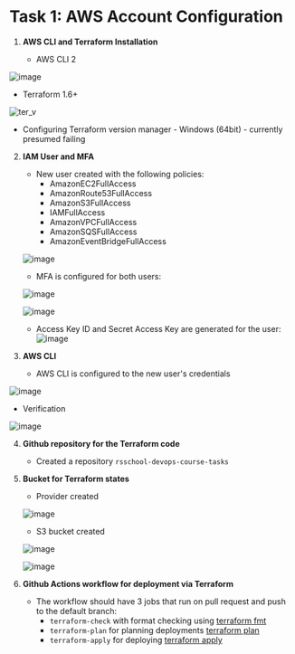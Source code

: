 # Task 1: AWS Account Configuration

1. **AWS CLI and Terraform Installation**

   - AWS CLI 2
     
![image](https://github.com/user-attachments/assets/0dd94c31-90b6-4d23-a166-a6de4ab0913f)
   - Terraform 1.6+
     
![ter_v](https://github.com/user-attachments/assets/273217d9-0ee3-473c-ad59-375771baaf97)
   - Configuring Terraform version manager - Windows (64bit) - currently presumed failing

2. **IAM User and MFA**

   - New user created with the following policies:
     - AmazonEC2FullAccess
     - AmazonRoute53FullAccess
     - AmazonS3FullAccess
     - IAMFullAccess
     - AmazonVPCFullAccess
     - AmazonSQSFullAccess
     - AmazonEventBridgeFullAccess
       
   ![image](https://github.com/user-attachments/assets/4b20f2ca-4e08-42ec-90db-4cd9af8378cc)

   - MFA is configured for both users:
     
   ![image](https://github.com/user-attachments/assets/dcf399d2-bd58-44f3-8b99-f70c9506c647)
   
   ![image](https://github.com/user-attachments/assets/1470581c-d194-4008-805b-88505e04a4fb)


   - Access Key ID and Secret Access Key are generated for the user:
   ![image](https://github.com/user-attachments/assets/faea4cc8-80dd-4aea-9d4b-072a2f4c416f)

4. **AWS CLI**

   - AWS CLI is configured to the new user's credentials
     
![image](https://github.com/user-attachments/assets/2ad6ccfa-e768-4673-8c4b-4e1c4eecd018)

   
   - Verification
   
![image](https://github.com/user-attachments/assets/ca724b43-705b-49e9-90c9-6b93363a3fbc)


4. **Github repository for the Terraform code**

   - Created a repository `rsschool-devops-course-tasks`

5. **Bucket for Terraform states**

   - Provider created
  
   ![image](https://github.com/user-attachments/assets/a01b618a-8549-4776-8ad7-2da89abc4a02)

   - S3 bucket created
  
   ![image](https://github.com/user-attachments/assets/f5d001d7-9356-43d5-a176-4eb1cc399af8)

   ![image](https://github.com/user-attachments/assets/d208821b-f7bf-4b10-b172-70899f8ecc60)



7. **Github Actions workflow for deployment via Terraform**
   - The workflow should have 3 jobs that run on pull request and push to the default branch:
     - `terraform-check` with format checking using [terraform fmt](https://developer.hashicorp.com/terraform/cli/commands/fmt)
     - `terraform-plan` for planning deployments [terraform plan](https://developer.hashicorp.com/terraform/cli/commands/plan)
     - `terraform-apply` for deploying [terraform apply](https://developer.hashicorp.com/terraform/cli/commands/apply)


